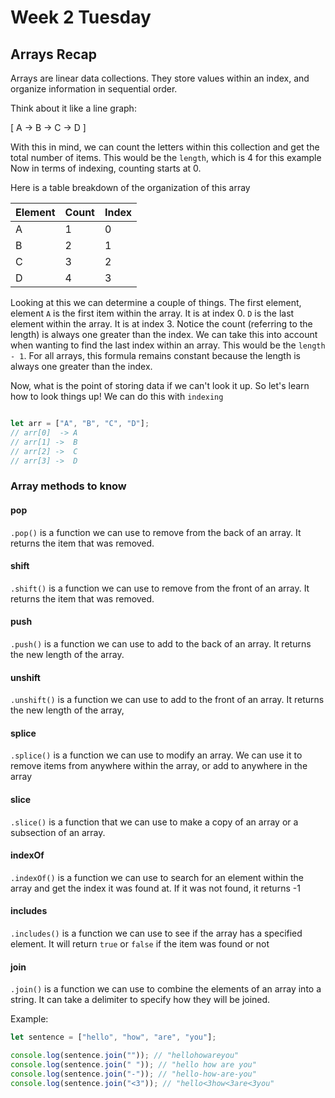 # Week 2 Tuesday

## Arrays Recap


Arrays are linear data collections. They store values within an index, and organize information in sequential order.

Think about it like a line graph:


[ A -> B -> C -> D ]

With this in mind, we can count the letters within this collection and get the total number of items. This would be the `length`, which is 4 for this example
Now in terms of indexing, counting starts at 0.

Here is a table breakdown of the organization of this array



| Element |  Count | Index |
| ------  | ------ | ----- |
|   A     |    1   |   0   |
|   B     |    2   |   1   |
|   C     |    3   |   2   |
|   D     |    4   |   3   |


Looking at this we can determine a couple of things. The first element, element `A` is the first item within the array. It is at index 0.
`D` is the last element within the array. It is at index 3. Notice the count (referring to the length) is always one greater than the index. We can take this into account when wanting to find
the last index within an array. This would be the `length - 1`. For all arrays, this formula remains constant because the length is always one greater than the index.



Now, what is the point of storing data if we can't look it up. So let's learn how to look things up! We can do this with `indexing`

```js

let arr = ["A", "B", "C", "D"];
// arr[0]  -> A
// arr[1] ->  B
// arr[2] ->  C
// arr[3] ->  D

```



### Array methods to know

#### pop

`.pop()` is a function we can use to remove from the back of an array. It returns the item that was removed.

#### shift

`.shift()` is a function we can use to remove from the front of an array. It returns the item that was removed.

#### push

`.push()` is a function we can use to add to the back of an array. It returns the new length of the array.

#### unshift

`.unshift()` is a function we can use to add to the front of an array. It returns the new length of the array,


#### splice

`.splice()` is a function we can use to modify an array. We can use it to remove items from anywhere within the array, or add to anywhere in the array

#### slice

`.slice()` is a function that we can use to make a copy of an array or a subsection of an array.

#### indexOf

`.indexOf()` is a function we can use to search for an element within the array and get the index it was found at. If it was not found, it returns -1

#### includes

`.includes()` is a function we can use to see if the array has a specified element. It will return `true` or `false` if the item was found or not

#### join

`.join()` is a function we can use to combine the elements of an array into a string. It can take a delimiter to specify how they will be joined.

Example:

```js
let sentence = ["hello", "how", "are", "you"];

console.log(sentence.join("")); // "hellohowareyou"
console.log(sentence.join(" ")); // "hello how are you"
console.log(sentence.join("-")); // "hello-how-are-you"
console.log(sentence.join("<3")); // "hello<3how<3are<3you"

```
